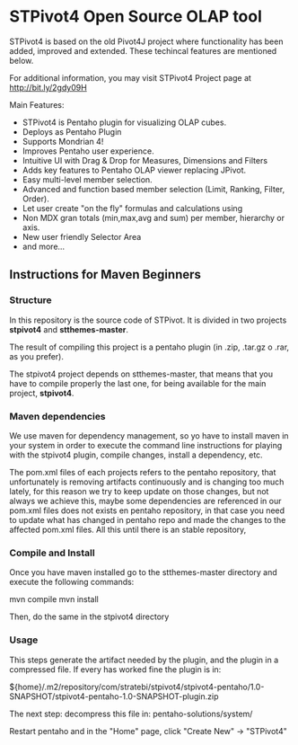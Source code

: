 # STPivot4 Open Source OLAP tool


STPivot4 is based on the old Pivot4J project where functionality has been added, improved and extended. These techincal features are mentioned below.

For additional information, you may visit STPivot4 Project page at http://bit.ly/2gdy09H

Main Features:

* STPivot4 is Pentaho plugin for visualizing OLAP cubes.
* Deploys as Pentaho Plugin
* Supports Mondrian 4!
* Improves Pentaho user experience.
* Intuitive UI with Drag & Drop for Measures, Dimensions and Filters
* Adds key features to Pentaho OLAP viewer replacing JPivot.
* Easy multi-level member selection.
* Advanced and function based member selection (Limit, Ranking, Filter, Order).
* Let user create "on the fly" formulas and calculations using 
* Non MDX gran totals (min,max,avg and sum) per member, hierarchy or axis.
* New user friendly Selector Area
* and more…

## Instructions for Maven Beginners

### Structure

In this repository is the source code of STPivot. It is divided in two projects **stpivot4** and **stthemes-master**. 

The result of compiling this project is a pentaho plugin (in .zip, .tar.gz o .rar, as you prefer).

The stpivot4 project depends on stthemes-master, that means that you have to compile properly the last one, for being available for the main project, **stpivot4**. 

### Maven dependencies
We use maven for dependency management, so yo have to install maven in your system in order to execute the command line instructions for playing with the stpivot4 plugin, compile changes, install a dependency, etc.

The pom.xml files of each projects refers to the pentaho repository, that unfortunately is removing artifacts continuously and is changing too much lately, for this reason we try to keep update on those changes, but not always we achieve this, maybe some dependencies are referenced in our pom.xml files does not exists en pentaho repository, in that case you need to update what has changed in pentaho repo and made the changes to the affected pom.xml files. All this until there is an stable repository, 

### Compile and Install
Once you have maven installed go to the stthemes-master directory and execute the following commands:

mvn compile
mvn install

Then, do the same in the stpivot4 directory 


### Usage
This steps generate the artifact needed by the plugin, and the plugin in a compressed file. If every has worked fine the plugin is in:

${home}/.m2/repository/com/stratebi/stpivot4/stpivot4-pentaho/1.0-SNAPSHOT/stpivot4-pentaho-1.0-SNAPSHOT-plugin.zip

The next step: decompress this file in: pentaho-solutions/system/

Restart pentaho and in the "Home" page, click "Create New" -> "STPivot4"
